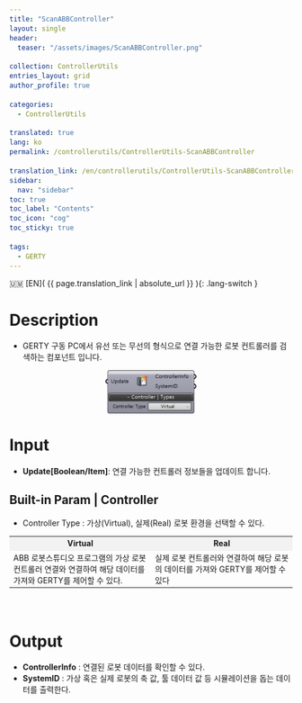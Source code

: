 ```yaml
---
title: "ScanABBController"
layout: single
header:
  teaser: "/assets/images/ScanABBController.png"

collection: ControllerUtils
entries_layout: grid
author_profile: true

categories:
  - ControllerUtils

translated: true
lang: ko
permalink: /controllerutils/ControllerUtils-ScanABBController

translation_link: /en/controllerutils/ControllerUtils-ScanABBController
sidebar:
  nav: "sidebar"
toc: true
toc_label: "Contents"
toc_icon: "cog"
toc_sticky: true

tags: 
  - GERTY
---
```


:us_outlying_islands: [EN]( {{ page.translation_link | absolute_url }} ){: .lang-switch }

# Description

* GERTY 구동 PC에서 유선 또는 무선의 형식으로 연결 가능한 로봇 컨트롤러를 검색하는 컴포넌트 입니다.

<p align="center">  <img src="/assets/images/ScanABBController.png" align="center" width="32%"></p>

# Input

* **Update[Boolean/Item]**: 연결 가능한 컨트롤러 정보들을 업데이트 합니다.

## Built-in Param | Controller
* Controller Type : 가상(Virtual), 실제(Real) 로봇 환경을 선택할 수 있다.

<div align="center">
<table style="border-collapse: collapse: width: 51 %; height: 100px;" border="0.5" data-ke-style="sytle4">
<tbody>
<tr style="height: 20px;" bgcolor="#F2F2F2">
<td style="width: 45%; height: 20px; text-align: center; font-weight: bolder;">Virtual</td>
<td style="width: 50%; height: 20px; text-align: center; font-weight: bolder;">Real</td>
</tr>
<tr style="height: 0px;">
<td style="width: 50%; height: 1-px; text-align: left;" rowspan="1">ABB 로봇스튜디오 프로그램의 가상 로봇 컨트롤러 연결와 연결하여 해당 데이터를 가져와 GERTY를 제어할 수 있다.</td>
<td style="width: 55%; height: 1-px; text-align: left;" rowspan="1">	
실제 로봇 컨트롤러와 연결하여 해당 로봇의 데이터를 가져와 GERTY를 제어할 수 있다</td>
</tr>
</tbody>
</table>
</div>

<br>

# Output

* **ControllerInfo** : 연결된 로봇 데이터를 확인할 수 있다.
* **SystemID** : 가상 혹은 실제 로봇의 축 값, 툴 데이터 값 등 시뮬레이션을 돕는 데이터를 출력한다. 
